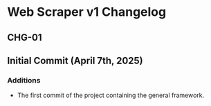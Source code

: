 # Web Scraper v1 Changelog

## CHG-01

## Initial Commit (April 7th, 2025)

### Additions

- The first commit of the project containing the general framework.